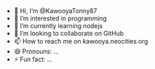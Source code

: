 - 👋 Hi, I’m @KawooyaTonny87
- 👀 I’m interested in programming 
- 🌱 I’m currently learning nodejs
- 💞️ I’m looking to collaborate on GitHub 
- 📫 How to reach me on kawooya.neocities.org
- 😄 Pronouns: ...
- ⚡ Fun fact: ...

<!---
KawooyaTonny87/KawooyaTonny87 is a ✨ special ✨ repository because its `README.md` (this file) appears on your GitHub profile.
You can click the Preview link to take a look at your changes.
--->
